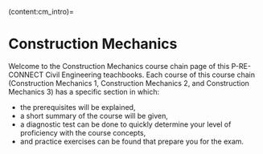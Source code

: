 (content:cm_intro)=
# Construction Mechanics

Welcome to the Construction Mechanics course chain page of this P-RE-CONNECT Civil Engineering teachbooks. Each course of this course chain (Construction Mechanics 1, Construction Mechanics 2, and Construction Mechanics 3) has a specific section in which:

- the prerequisites will be explained,
- a short summary of the course will be given,
- a diagnostic test can be done to quickly determine your level of proficiency with the course concepts,
- and practice exercises can be found that prepare you for the exam.

